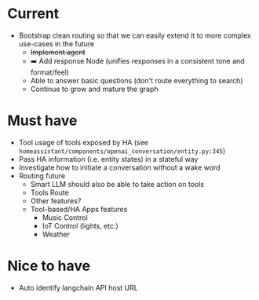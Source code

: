 # Current
- Bootstrap clean routing so that we can easily extend it to more complex use-cases in the future
  - ~~Implement agent~~
  - ➡️ Add response Node (unifies responses in a consistent tone and format/feel)
  - Able to answer basic questions (don't route everything to search)
  - Continue to grow and mature the graph

# Must have
- Tool usage of tools exposed by HA (see `homeassistant/components/openai_conversation/entity.py:345`)
- Pass HA information (i.e. entity states) in a stateful way
- Investigate how to initiate a conversation without a wake word
- Routing future
  - Smart LLM should also be able to take action on tools
  - Tools Route
  - Other features?
  - Tool-based/HA Apps features
    - Music Control
    - IoT Control (lights, etc.)
    - Weather

# Nice to have
- Auto identify langchain API host URL
